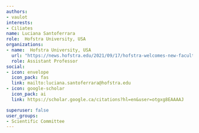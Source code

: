 ```yaml
---
authors:
- vaulot
interests:
- Ciliates
name: Luciana Santoferrara
role:  Hofstra University, USA
organizations:
- name:  Hofstra University, USA
  url: "https://news.hofstra.edu/2021/09/17/hofstra-welcomes-new-faculty-5/"
  role: Assistant Professor
social:
- icon: envelope
  icon_pack: fas
  link: mailto:luciana.santoferrara@hofstra.edu
- icon: google-scholar
  icon_pack: ai
  link: https://scholar.google.ca/citations?hl=en&user=otgxg8EAAAAJ

superuser: false
user_groups:
- Scientific Committee
---
```

